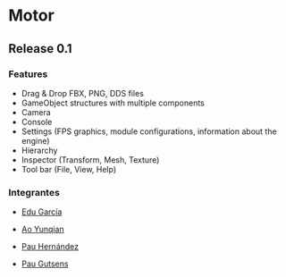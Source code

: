 # Motor

## Release 0.1
### Features
- Drag & Drop FBX, PNG, DDS files
- GameObject structures with multiple components
- Camera
- Console
- Settings (FPS graphics, module configurations, information about the engine)
- Hierarchy
- Inspector (Transform, Mesh, Texture)
- Tool bar (File, View, Help)

### Integrantes
- [Edu García](https://github.com/Eduuuuuuuuuuuu)

- [Ao Yunqian](https://github.com/YunqianAo)

- [Pau Hernández](https://github.com/PauHeer)

- [Pau Gutsens](https://github.com/PauGutsens)
